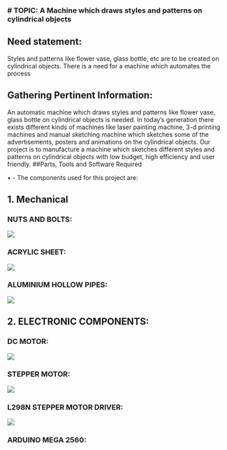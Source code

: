 ### # TOPIC:  A Machine which draws styles and patterns on cylindrical objects
## Need statement:
Styles and patterns like flower vase, glass bottle, etc are to be created on cylindrical objects. There is a need for a machine which automates the process

## Gathering Pertinent Information:
 An automatic machine which draws styles and patterns like flower vase, glass bottle on cylindrical objects is needed. In today’s generation there exists different kinds of machines like laser painting machine, 3-d printing machines and manual sketching machine which sketches some of the advertisements, posters and animations on the cylindrical objects.
Our project is to manufacture a machine which sketches different styles and patterns on cylindrical objects with low budget, high efficiency and user friendly.
##Parts, Tools and Software Required

•	- The components used for this project are:
## 1. Mechanical
### NUTS AND BOLTS:
![](https://user-images.githubusercontent.com/42512399/49358377-77fa1300-f6f8-11e8-9557-c262ed2eb081.jpg)

### ACRYLIC SHEET:
![](https://user-images.githubusercontent.com/42512399/49359083-04a5d080-f6fb-11e8-9be0-5d32263922c5.jpg)
### ALUMINIUM HOLLOW PIPES:
![](https://user-images.githubusercontent.com/42512399/49359203-74b45680-f6fb-11e8-98c0-324a61ec1d4c.jpg)
## 2. ELECTRONIC COMPONENTS:
### DC MOTOR:
![](https://user-images.githubusercontent.com/42512399/49358594-39188d00-f6f9-11e8-9c8c-d2b0f2b505d4.jpg)
### STEPPER MOTOR:
![](https://user-images.githubusercontent.com/42512399/49359577-9eba4880-f6fc-11e8-86fe-26103fcf3d85.jpg)
### L298N STEPPER MOTOR DRIVER:
![](https://user-images.githubusercontent.com/42512399/49365588-3889f180-f70d-11e8-9a2b-fa51ba6fba41.jpg)
### ARDUINO MEGA 2560: